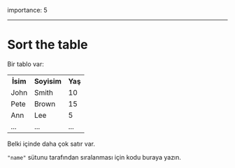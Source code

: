 importance: 5

---

# Sort the table

Bir tablo var:

<table>
<tr>
  <th>İsim</th>
  <th>Soyisim</th>
  <th>Yaş</th>
</tr>
<tr>
  <td>John</td>
  <td>Smith</td>
  <td>10</td>
</tr>
<tr>
  <td>Pete</td>
  <td>Brown</td>
  <td>15</td>
</tr>
<tr>
  <td>Ann</td>
  <td>Lee</td>
  <td>5</td>
</tr>
<tr>
  <td>...</td>
  <td>...</td>
  <td>...</td>
</tr>
</table>

Belki içinde daha çok satır var.

`"name"` sütunu tarafından sıralanması için kodu buraya yazın.

